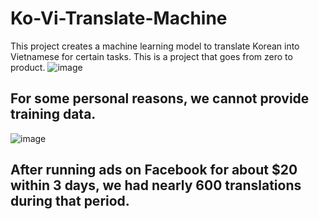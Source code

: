 # Ko-Vi-Translate-Machine
This project creates a machine learning model to translate Korean into Vietnamese for certain tasks. This is a project that goes from zero to product.
![image](https://github.com/thanhtunggggggg/Ko-Vi-Translate-Machine/assets/119614095/dfe352b5-0737-4268-ba0c-d603b4f66a29)

## For some personal reasons, we cannot provide training data.

![image](https://github.com/thanhtunggggggg/Ko-Vi-Translate-Machine/assets/119614095/7fa6e519-47b5-4158-a709-7fdda5ffe1bf)

## After running ads on Facebook for about $20 within 3 days, we had nearly 600 translations during that period.
